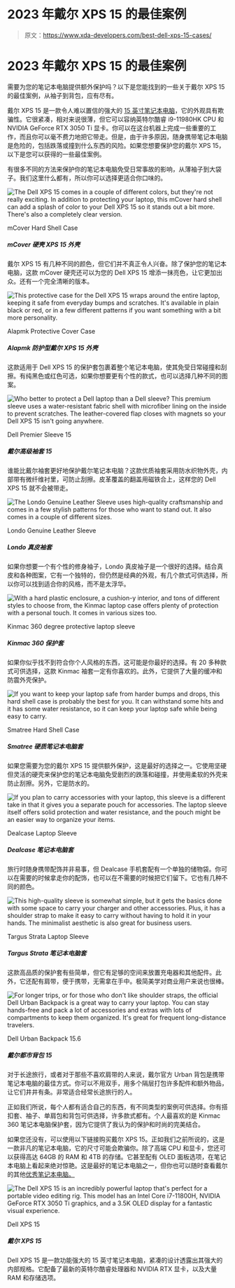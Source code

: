 # 2023 年戴尔 XPS 15 的最佳案例

> 原文：<https://www.xda-developers.com/best-dell-xps-15-cases/>

# 2023 年戴尔 XPS 15 的最佳案例

需要为您的笔记本电脑提供额外保护吗？以下是您能找到的一些关于戴尔 XPS 15 的最佳案例，从袖子到背包，应有尽有。

戴尔 XPS 15 是一款令人难以置信的强大的 [15 英寸笔记本电脑](https://www.xda-developers.com/best-15-inch-laptops/)，它的外观具有欺骗性。它很紧凑，相对来说很薄，但它可以容纳英特尔酷睿 i9-11980HK CPU 和 NVIDIA GeForce RTX 3050 Ti 显卡。你可以在这台机器上完成一些重要的工作，而且你可以毫不费力地把它带走。但是，由于许多原因，随身携带笔记本电脑是危险的，包括跌落或撞到什么东西的风险。如果您想要保护您的戴尔 XPS 15，以下是您可以获得的一些最佳案例。

有很多不同的方法来保护你的笔记本电脑免受日常事故的影响，从薄袖子到大袋子。我们这里什么都有，所以你可以选择更适合你口味的。

 <picture>![The Dell XPS 15 comes in a couple of different colors, but they're not really exciting. In addition to protecting your laptop, this mCover hard shell can add a splash of color to your Dell XPS 15 so it stands out a bit more. There's also a completely clear version.](img/0dcc0694e0c98a7d00f3f05e2549505e.png)</picture> 

mCover Hard Shell Case

##### mCover 硬壳 XPS 15 外壳

戴尔 XPS 15 有几种不同的颜色，但它们并不真正令人兴奋。除了保护您的笔记本电脑，这款 mCover 硬壳还可以为您的 Dell XPS 15 增添一抹亮色，让它更加出众。还有一个完全清晰的版本。

 <picture>![This protective case for the Dell XPS 15 wraps around the entire laptop, keeping it safe from everyday bumps and scratches. It's available in plain black or red, or in a few different patterns if you want something with a bit more personality.](img/f50914285eb3603bc57bc52da76d18a2.png)</picture> 

Alapmk Protective Cover Case

##### Alapmk 防护型戴尔 XPS 15 外壳

这款适用于 Dell XPS 15 的保护套包裹着整个笔记本电脑，使其免受日常碰撞和刮擦。有纯黑色或红色可选，如果你想要更有个性的款式，也可以选择几种不同的图案。

 <picture>![Who better to protect a Dell laptop than a Dell sleeve? This premium sleeve uses a water-resistant fabric shell with microfiber lining on the inside to prevent scratches. The leather-covered flap closes with magnets so your Dell XPS 15 isn't going anywhere.](img/335a6cf199520e66abdf90a00266ab21.png)</picture> 

Dell Premier Sleeve 15

##### 戴尔高级袖套 15

谁能比戴尔袖套更好地保护戴尔笔记本电脑？这款优质袖套采用防水织物外壳，内部带有微纤维衬里，可防止刮擦。皮革覆盖的翻盖用磁铁合上，这样您的 Dell XPS 15 就不会被带走。

 <picture>![The Londo Genuine Leather Sleeve uses high-quality craftsmanship and comes in a few stylish patterns for those who want to stand out. It also comes in a couple of different sizes.](img/a4778eb93e01c830038f3c9ea0d5eec3.png)</picture> 

Londo Genuine Leather Sleeve

##### Londo 真皮袖套

如果你想要一个有个性的修身袖子，Londo 真皮袖子是一个很好的选择。结合真皮和各种图案，它有一个独特的，但仍然是经典的外观，有几个款式可供选择，所以你可以找到适合你的风格，而不是太浮华。

 <picture>![With a hard plastic enclosure, a cushion-y interior, and tons of different styles to choose from, the Kinmac laptop case offers plenty of protection with a personal touch. It comes in various sizes too.](img/ff9eae29c792743e1fea476e30909275.png)</picture> 

Kinmac 360 degree protective laptop sleeve

##### Kinmac 360 保护套

如果你似乎找不到符合你个人风格的东西，这可能是你最好的选择。有 20 多种款式可供选择，这款 Kinmac 袖套一定有你喜欢的。此外，它提供了大量的缓冲和防震外壳保护。

 <picture>![If you want to keep your laptop safe from harder bumps and drops, this hard shell case is probably the best for you. It can withstand some hits and it has some water resistance, so it can keep your laptop safe while being easy to carry.](img/6d71cecd64ca4510a0505361d48ffab1.png)</picture> 

Smatree Hard Shell Case

##### Smatree 硬质笔记本电脑套

如果您需要为您的戴尔 XPS 15 提供额外保护，这是最好的选择之一。它使用坚硬但灵活的硬壳来保护您的笔记本电脑免受剧烈的跌落和碰撞，并使用柔软的外壳来防止刮擦。另外，它是防水的。

 <picture>![If you plan to carry accessories with your laptop, this sleeve is a different take in that it gives you a separate pouch for accessories. The laptop sleeve itself offers solid protection and water resistance, and the pouch might be an easier way to organize your items.](img/6495d102be025aa66857627b5dfc6de4.png)</picture> 

Dealcase Laptop Sleeve

##### Dealcase 笔记本电脑套

旅行时随身携带配饰并非易事，但 Dealcase 手机套配有一个单独的储物袋。你可以在需要的时候拿走你的配饰，也可以在不需要的时候把它们留下。它也有几种不同的颜色。

 <picture>![This high-quality sleeve is somewhat simple, but it gets the basics done with some space to carry your charger and other accessories. Plus, it has a shoulder strap to make it easy to carry without having to hold it in your hands. The minimalist aesthetic is also great for business users.](img/c50bfe09cd2208fd93e9f019d4ec2308.png)</picture> 

Targus Strata Laptop Sleeve

##### Targus Strata 笔记本电脑套

这款高品质的保护套有些简单，但它有足够的空间来放置充电器和其他配件。此外，它还配有肩带，便于携带，无需拿在手中。极简美学对商业用户来说也很棒。

 <picture>![For longer trips, or for those who don't like shoulder straps, the official Dell Urban Backpack is a great way to carry your laptop. You can stay hands-free and pack a lot of accessories and extras with lots of compartments to keep them organized. It's great for frequent long-distance travelers.](img/727d536ec86b85b263f35c6b8205c929.png)</picture> 

Dell Urban Backpack 15.6

##### 戴尔都市背包 15

对于长途旅行，或者对于那些不喜欢肩带的人来说，戴尔官方 Urban 背包是携带笔记本电脑的最佳方式。你可以不用双手，用多个隔层打包许多配件和额外物品，让它们井井有条。非常适合经常长途旅行的人。

正如我们所说，每个人都有适合自己的东西，有不同类型的案例可供选择。你有搭扣套、袖子、单肩包和背包可供选择，许多款式都有。个人最喜欢的是 Kinmac 360 笔记本电脑保护套，因为它提供了我认为的保护和时尚的完美结合。

如果您还没有，可以使用以下链接购买戴尔 XPS 15。正如我们之前所说的，这是一款非凡的笔记本电脑，它的尺寸可能会欺骗你。除了高端 CPU 和显卡，您还可以获得高达 64GB 的 RAM 和 4TB 的存储。它甚至配有 OLED 面板选项，在笔记本电脑上看起来绝对惊艳。这是最好的笔记本电脑之一，但你也可以随时查看戴尔的其他[优秀笔记本电脑。](https://www.xda-developers.com/best-dell-laptops/)

 <picture>![The Dell XPS 15 is an incredibly powerful laptop that's perfect for a portable video editing rig. This model has an Intel Core i7-11800H, NVIDIA GeForce RTX 3050 Ti graphics, and a 3.5K OLED display for a fantastic visual experience.](img/55d7758710d3ebb83128d03789c24e4b.png)</picture> 

Dell XPS 15

##### 戴尔 XPS 15

Dell XPS 15 是一款功能强大的 15 英寸笔记本电脑，紧凑的设计透露出其强大的内部规格。它配备了最新的英特尔酷睿处理器和 NVIDIA RTX 显卡，以及大量 RAM 和存储选项。